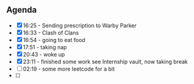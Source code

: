 ## Agenda
- [x] 16:25 - Sending prescription to Warby Parker
- [x] 16:33 - Clash of Clans
- [x] 16:54 - going to eat food
- [x] 17:51 - taking nap
- [x] 20:43 - woke up
- [x] 23:11 - finished some work see Internship vault, now taking break
- [ ] 02:19 - some more leetcode for a bit
- [ ] 